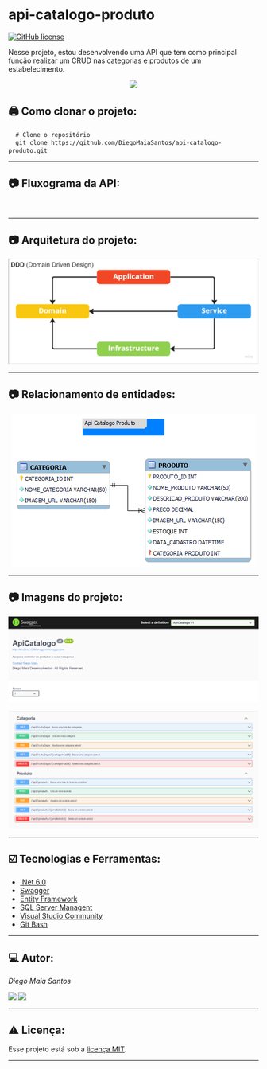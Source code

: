 # api-catalogo-produto

[![GitHub license](https://img.shields.io/github/license/DiegoMaiaSantos/api-catalogo-produto)](https://github.com/DiegoMaiaSantos/api-catalogo-produto/blob/main/LICENSE)

 Nesse projeto, estou desenvolvendo uma API que tem como principal função realizar um CRUD nas categorias e produtos de um estabelecimento.

 <p align="center">
<img src="http://img.shields.io/static/v1?label=STATUS&message=%20ANDAMENTO&color=YELLOW&style=for-the-badge"/>
</p>

## 🖨️ Como clonar o projeto: 
```
  # Clone o repositório
  git clone https://github.com/DiegoMaiaSantos/api-catalogo-produto.git
  ```
***

## 📷 Fluxograma da API: 
<p align ="center">
 <img src ="" width =""/>
 </p>

***
## 📷 Arquitetura do projeto: 
<p align ="center">
 <img src ="https://github.com/DiegoMaiaSantos/imagens-projetos-variados/blob/main/api-catalogo-produto-readme/arquitetura-ddd.jpg" width =""/>
 </p>

***
## 📷 Relacionamento de entidades: 
<p align ="center">
 <img src ="https://github.com/DiegoMaiaSantos/imagens-projetos-variados/blob/main/api-catalogo-produto-readme/ApiCatalogo_Diagrama.png?raw=true" width =""/>
 </p>

***
## 📷 Imagens do projeto: 
<p align ="center">
 <img src ="https://github.com/DiegoMaiaSantos/imagens-projetos-variados/blob/main/api-catalogo-produto-readme/swagger-apicatalogo-01.png" width =""/>
 </p>
 
 <p align ="center">
 <img src ="https://github.com/DiegoMaiaSantos/imagens-projetos-variados/blob/main/api-catalogo-produto-readme/swagger-apicatalogo-02.png" width =""/>
 </p>   

***
## ☑️ Tecnologias e Ferramentas: 
* [.Net 6.0](https://learn.microsoft.com/pt-br/dotnet/core/whats-new/dotnet-6)
* [Swagger](https://swagger.io/)
* [Entity Framework](https://learn.microsoft.com/pt-br/ef/)
* [SQL Server Managent](https://learn.microsoft.com/pt-br/sql/ssms/sql-server-management-studio-ssms?view=sql-server-ver16)
* [Visual Studio Community](https://visualstudio.microsoft.com/vs/community/)
* [Git Bash](https://git-scm.com/doc)
***
## 💻 Autor:
_Diego Maia Santos_ 
<div> 
  <a href = "mailto:diegom.santos03@gmail.com"><img src="https://img.shields.io/badge/-Gmail-%23333?style=for-the-badge&logo=gmail&logoColor=white" target="_blank"></a>
  <a href="https://br.linkedin.com/in/diego-maia-santos-21615b208" target="_blank"><img src="https://img.shields.io/badge/-LinkedIn-%230077B5?style=for-the-badge&logo=linkedin&logoColor=white" target="_blank"></a> 
</div>

***
## ⚠️ Licença:
Esse projeto está sob a [licença MIT](https://github.com/DiegoMaiaSantos/api-catalogo-produto/blob/main/LICENSE).

***

